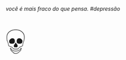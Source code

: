 <i>você é mais fraco do que pensa. #depressão</i>  

<span style='font-size:100px;'>&#128128;</span>
